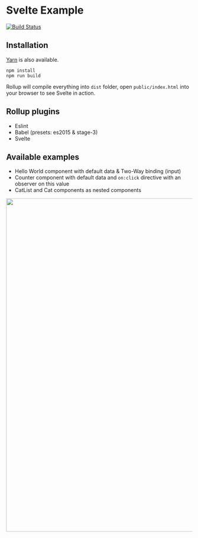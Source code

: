 # Svelte Example

[![Build Status](https://travis-ci.org/jonniespratley/svelte-example.svg?branch=master)](https://travis-ci.org/jonniespratley/svelte-example)



## Installation

[Yarn](https://yarnpkg.com/) is also available.
```
npm install
npm run build
```

Rollup will compile everything into `dist` folder, open `public/index.html` into your browser to see Svelte in action.

## Rollup plugins
- Eslint
- Babel (presets: es2015 & stage-3)
- Svelte

## Available examples
- Hello World component with default data & Two-Way binding (input)
- Counter component with default data and `on:click` directive with an observer on this value
- CatList and Cat components as nested components

<img src="https://cloud.githubusercontent.com/assets/7189823/20869966/624d753c-ba4c-11e6-9e9a-ed5750973047.png" width=900>
